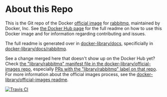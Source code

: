 # About this Repo

This is the Git repo of the Docker [official image](https://docs.docker.com/docker-hub/official_repos/) for [rabbitmq](https://registry.hub.docker.com/_/rabbitmq/), maintained by Docker, Inc. See [the Docker Hub page](https://registry.hub.docker.com/_/rabbitmq/) for the full readme on how to use this Docker image and for information regarding contributing and issues.

The full readme is generated over in [docker-library/docs](https://github.com/docker-library/docs), specificially in [docker-library/docs/rabbitmq](https://github.com/docker-library/docs/tree/master/rabbitmq).

See a change merged here that doesn't show up on the Docker Hub yet? Check [the "library/rabbitmq" manifest file in the docker-library/official-images repo](https://github.com/docker-library/official-images/blob/master/library/rabbitmq), especially [PRs with the "library/rabbitmq" label on that repo](https://github.com/docker-library/official-images/labels/library%2Frabbitmq). For more information about the official images process, see the [docker-library/official-images readme](https://github.com/docker-library/official-images/blob/master/README.md).

[![Travis CI](https://img.shields.io/travis/docker-library/rabbitmq/master.svg)](https://travis-ci.org/docker-library/rabbitmq/branches)

<!-- THIS FILE IS GENERATED BY https://github.com/docker-library/docs/blob/master/generate-repo-stub-readme.sh -->
